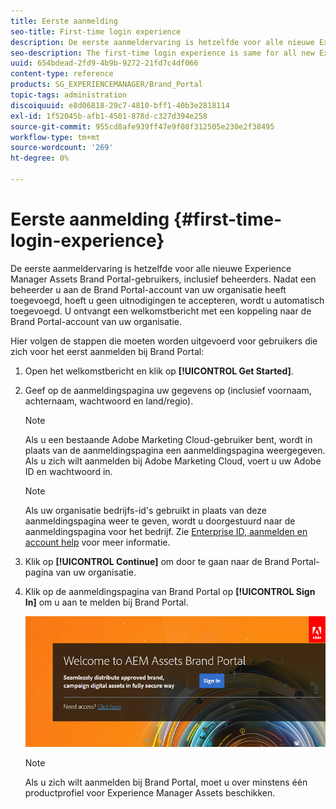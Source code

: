 ```yaml
---
title: Eerste aanmelding
seo-title: First-time login experience
description: De eerste aanmeldervaring is hetzelfde voor alle nieuwe Experience Manager Assets Brand Portal-gebruikers, inclusief beheerders. Nadat een beheerder u aan de Brand Portal-account van uw organisatie heeft toegevoegd, hoeft u geen uitnodigingen te accepteren, wordt u automatisch toegevoegd. U ontvangt een welkomstbericht met een koppeling naar de Brand Portal-account van uw organisatie.
seo-description: The first-time login experience is same for all new Experience Manager Assets Brand Portal users, including Administrators. After an Administrator adds you to your organization's Brand Portal account, you need not accept invitations, you are automatically added. You receive a welcome email that contains a link to your organization’s Brand Portal account.
uuid: 654bdead-2fd9-4b9b-9272-21fd7c4df066
content-type: reference
products: SG_EXPERIENCEMANAGER/Brand_Portal
topic-tags: administration
discoiquuid: e8d06818-29c7-4810-bff1-40b3e2818114
exl-id: 1f52045b-afb1-4501-878d-c327d394e258
source-git-commit: 955cd8afe939ff47e9f08f312505e230e2f38495
workflow-type: tm+mt
source-wordcount: '269'
ht-degree: 0%

---
```


# Eerste aanmelding {#first-time-login-experience}

De eerste aanmeldervaring is hetzelfde voor alle nieuwe Experience Manager Assets Brand Portal-gebruikers, inclusief beheerders. Nadat een beheerder u aan de Brand Portal-account van uw organisatie heeft toegevoegd, hoeft u geen uitnodigingen te accepteren, wordt u automatisch toegevoegd. U ontvangt een welkomstbericht met een koppeling naar de Brand Portal-account van uw organisatie.

Hier volgen de stappen die moeten worden uitgevoerd voor gebruikers die zich voor het eerst aanmelden bij Brand Portal:

1. Open het welkomstbericht en klik op **[!UICONTROL Get Started]**.

1. Geef op de aanmeldingspagina uw gegevens op (inclusief voornaam, achternaam, wachtwoord en land/regio).
   >[!NOTE]
   >
   >Als u een bestaande Adobe Marketing Cloud-gebruiker bent, wordt in plaats van de aanmeldingspagina een aanmeldingspagina weergegeven. Als u zich wilt aanmelden bij Adobe Marketing Cloud, voert u uw Adobe ID en wachtwoord in.

   >[!NOTE]
   >
   >Als uw organisatie bedrijfs-id&#39;s gebruikt in plaats van deze aanmeldingspagina weer te geven, wordt u doorgestuurd naar de aanmeldingspagina voor het bedrijf. Zie [Enterprise ID, aanmelden en account help](https://helpx.adobe.com/in/enterprise/kb/enterprise-id-faq.html) voor meer informatie.

1. Klik op **[!UICONTROL Continue]** om door te gaan naar de Brand Portal-pagina van uw organisatie.
1. Klik op de aanmeldingspagina van Brand Portal op **[!UICONTROL Sign In]** om u aan te melden bij Brand Portal.

   ![Brand Portal-aanmeldingspagina](assets/signin-onboarding.png)

   >[!NOTE]
   >
   >Als u zich wilt aanmelden bij Brand Portal, moet u over minstens één productprofiel voor Experience Manager Assets beschikken.
